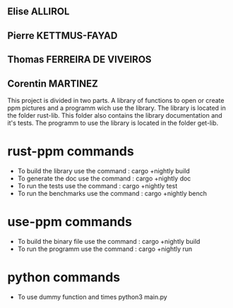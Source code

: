 ## Elise ALLIROL
## Pierre KETTMUS-FAYAD
## Thomas FERREIRA DE VIVEIROS
## Corentin MARTINEZ

This project is divided in two parts. 
A library of functions to open or create ppm pictures and a programm wich use the library.
The library is located in the folder rust-lib. This folder also contains the library documentation and it's tests.
The programm to use the library is located in the folder get-lib.

# rust-ppm commands

* To build the library use the command :
	cargo +nightly build
* To generate the doc use the command :
	cargo +nightly doc
* To run the tests use the command :
	cargo +nightly test
* To run the benchmarks use the command :
	cargo +nightly bench

# use-ppm commands

* To build the binary file use the command :
	cargo +nightly build
* To run the programm use the command :
	cargo +nightly run

# python commands

* To use dummy function and times
    python3 main.py
